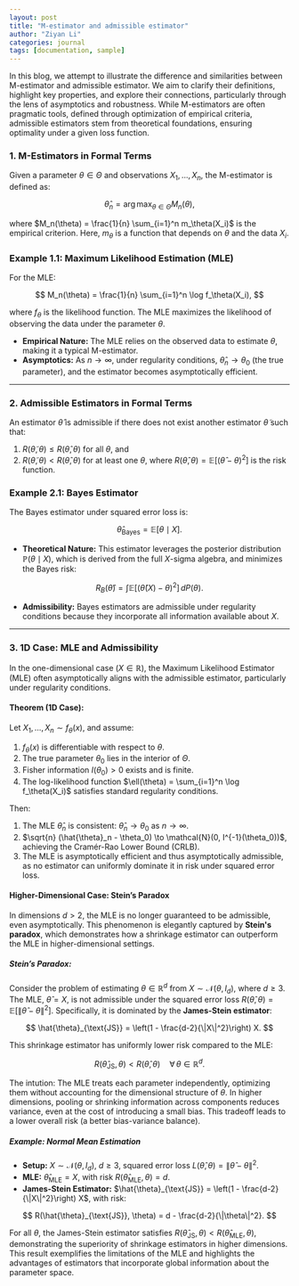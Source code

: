 ```yaml
---
layout: post
title: "M-estimator and admissible estimator"
author: "Ziyan Li"
categories: journal
tags: [documentation, sample]
---
```

In this blog, we attempt to illustrate the difference and similarities between M-estimator and admissible estimator. We aim to clarify their definitions, highlight key properties, and explore their connections, particularly through the lens of asymptotics and robustness. While M-estimators are often pragmatic tools, defined through optimization of empirical criteria, admissible estimators stem from theoretical foundations, ensuring optimality under a given loss function.


### **1. M-Estimators in Formal Terms**

Given a parameter $\theta \in \Theta$ and observations $X_1, \ldots, X_n$, the M-estimator is defined as:

$$
\hat{\theta}_n = \arg\max_{\theta \in \Theta} M_n(\theta),
$$

where $M_n(\theta) = \frac{1}{n} \sum_{i=1}^n m_\theta(X_i)$ is the empirical criterion. Here, $m_\theta$ is a function that depends on $\theta$ and the data $X_i$. 

### **Example 1.1: Maximum Likelihood Estimation (MLE)**
For the MLE:

$$
M_n(\theta) = \frac{1}{n} \sum_{i=1}^n \log f_\theta(X_i),
$$

where $f_\theta$ is the likelihood function. The MLE maximizes the likelihood of observing the data under the parameter $\theta$.

- **Empirical Nature:** The MLE relies on the observed data to estimate $\theta$, making it a typical M-estimator. 
- **Asymptotics:** As $n \to \infty$, under regularity conditions, $\hat{\theta}_n \to \theta_0$ (the true parameter), and the estimator becomes asymptotically efficient.

---

### **2. Admissible Estimators in Formal Terms**

An estimator $\hat{\theta}$ is admissible if there does not exist another estimator $\tilde{\theta}$ such that:
1. $R(\tilde{\theta}, \theta) \leq R(\hat{\theta}, \theta)$ for all $\theta$, and
2. $R(\tilde{\theta}, \theta) < R(\hat{\theta}, \theta)$ for at least one $\theta$,
where $R(\hat{\theta}, \theta) = \mathbb{E}[(\hat{\theta} - \theta)^2]$ is the risk function.

### **Example 2.1: Bayes Estimator**
The Bayes estimator under squared error loss is:

$$
\hat{\theta}_{\text{Bayes}} = \mathbb{E}[\theta \mid X].
$$

- **Theoretical Nature:** This estimator leverages the posterior distribution $\mathbb{P}(\theta \mid X)$, which is derived from the full $X$-sigma algebra, and minimizes the Bayes risk:
  
$$
R_B(\hat{\theta}) = \int \mathbb{E}[(\hat{\theta}(X) - \theta)^2] \, dP(\theta).
$$

- **Admissibility:** Bayes estimators are admissible under regularity conditions because they incorporate all information available about $X$.

---


### **3. 1D Case: MLE and Admissibility**

In the one-dimensional case ($X \in \mathbb{R}$), the Maximum Likelihood Estimator (MLE) often asymptotically aligns with the admissible estimator, particularly under regularity conditions. 

#### **Theorem (1D Case):**
Let $X_1, \ldots, X_n \sim f_\theta(x)$, and assume:
1. $f_\theta(x)$ is differentiable with respect to $\theta$.
2. The true parameter $\theta_0$ lies in the interior of $\Theta$.
3. Fisher information $I(\theta_0) > 0$ exists and is finite.
4. The log-likelihood function $\ell(\theta) = \sum_{i=1}^n \log f_\theta(X_i)$ satisfies standard regularity conditions.

Then:
1. The MLE $\hat{\theta}_n$ is consistent: $\hat{\theta}_n \to \theta_0$ as $n \to \infty$.
2. $\sqrt{n} (\hat{\theta}_n - \theta_0) \to \mathcal{N}(0, I^{-1}(\theta_0))$, achieving the Cramér-Rao Lower Bound (CRLB).
3. The MLE is asymptotically efficient and thus asymptotically admissible, as no estimator can uniformly dominate it in risk under squared error loss.

#### **Higher-Dimensional Case: Stein’s Paradox**

In dimensions $d > 2$, the MLE is no longer guaranteed to be admissible, even asymptotically. This phenomenon is elegantly captured by **Stein's paradox**, which demonstrates how a shrinkage estimator can outperform the MLE in higher-dimensional settings.

##### **Stein’s Paradox:**
Consider the problem of estimating $\theta \in \mathbb{R}^d$ from $X \sim \mathcal{N}(\theta, I_d)$, where $d \geq 3$. The MLE, $\hat{\theta} = X$, is not admissible under the squared error loss $R(\hat{\theta}, \theta) = \mathbb{E}[\|\hat{\theta} - \theta\|^2]$. Specifically, it is dominated by the **James-Stein estimator**:

$$
\hat{\theta}_{\text{JS}} = \left(1 - \frac{d-2}{\|X\|^2}\right) X.
$$

This shrinkage estimator has uniformly lower risk compared to the MLE:

$$
R(\hat{\theta}_{\text{JS}}, \theta) < R(\hat{\theta}, \theta) \quad \forall \, \theta \in \mathbb{R}^d.
$$

The intution: The MLE treats each parameter independently, optimizing them without accounting for the dimensional structure of $\theta$. In higher dimensions, pooling or shrinking information across components reduces variance, even at the cost of introducing a small bias. This tradeoff leads to a lower overall risk (a better bias-variance balance).

##### **Example: Normal Mean Estimation**
- **Setup:** $X \sim \mathcal{N}(\theta, I_d)$, $d \geq 3$, squared error loss $L(\hat{\theta}, \theta) = \|\hat{\theta} - \theta\|^2$.
- **MLE:** $\hat{\theta}_{\text{MLE}} = X$, with risk $R(\hat{\theta}_{\text{MLE}}, \theta) = d$.
- **James-Stein Estimator:** $\hat{\theta}_{\text{JS}} = \left(1 - \frac{d-2}{\|X\|^2}\right) X$, with risk:

$$
R(\hat{\theta}_{\text{JS}}, \theta) = d - \frac{d-2}{\|\theta\|^2}.
$$

For all $\theta$, the James-Stein estimator satisfies $R(\hat{\theta}_{\text{JS}}, \theta) < R(\hat{\theta}_{\text{MLE}}, \theta)$, demonstrating the superiority of shrinkage estimators in higher dimensions. This result exemplifies the limitations of the MLE and highlights the advantages of estimators that incorporate global information about the parameter space.

